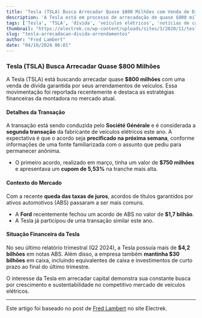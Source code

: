 ```yaml
---
title: 'Tesla (TSLA) Busca Arrecadar Quase $800 Milhões com Venda de Dívida Garantida por Arrendamentos'
description: 'A Tesla está em processo de arrecadação de quase $800 milhões através de uma venda de dívida garantida por seus arrendamentos de veículos, destacando suas movimentações financeiras no mercado.'
tags: ['Tesla', 'TSLA', 'dívida', 'veículos elétricos', 'notícias de carros elétricos']
thumbnail: "https://electrek.co/wp-content/uploads/sites/3/2020/11/tesla-hero-tsla-3.jpg?quality=82&strip=all&w=1600"
slug: "tesla-arrecadacao-divida-arrendamentos"
author: "Fred Lambert"
date: "04/10/2024 06:01"
---
```


### Tesla (TSLA) Busca Arrecadar Quase $800 Milhões 

A Tesla (TSLA) está buscando arrecadar quase **$800 milhões** com uma venda de dívida garantida por seus arrendamentos de veículos. Essa movimentação foi reportada recentemente e destaca as estratégias financeiras da montadora no mercado atual.

#### Detalhes da Transação 

A transação está sendo conduzida pelo **Société Générale** e é considerada a **segunda transação** da fabricante de veículos elétricos este ano. A expectativa é que o acordo seja **precificado na próxima semana**, conforme informações de uma fonte familiarizada com o assunto que pediu para permanecer anônima.

- O primeiro acordo, realizado em março, tinha um valor de **$750 milhões** e apresentava um **cupom de 5,53%** na tranche mais alta.

#### Contexto do Mercado 

Com a recente **queda das taxas de juros**, acordos de títulos garantidos por ativos automotivos (ABS) passaram a ser mais comuns. 

- A **Ford** recentemente fechou um acordo de ABS no valor de **$1,7 bilhão**.
- A Tesla já participou de uma transação similar este ano.

#### Situação Financeira da Tesla 

No seu último relatório trimestral (Q2 2024), a Tesla possuía mais de **$4,2 bilhões** em notas ABS. Além disso, a empresa também **mantinha $30 bilhões** em caixa, incluindo equivalentes de caixa e investimentos de curto prazo ao final do último trimestre.

O interesse da Tesla em arrecadar capital demonstra sua constante busca por crescimento e sustentabilidade no competitivo mercado de veículos elétricos.

---
Este artigo foi baseado no post de [Fred Lambert](https://electrek.co/2024/10/03/tesla-tsla-is-looking-to-raise-almost-800-million-from-debt-sale-backed-by-auto-leases/) no site Electrek.